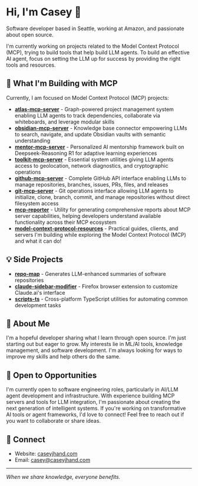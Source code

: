 # Hi, I'm Casey 👋

Software developer based in Seattle, working at Amazon, and passionate about open source.

I'm currently working on projects related to the Model Context Protocol (MCP), trying to build tools that help build LLM agents. To build an effective AI agent, focus on setting the LLM up for success by providing the right tools and resources.

## 🚀 What I'm Building with MCP

Currently, I am focused on Model Context Protocol (MCP) projects:

- [**atlas-mcp-server**](https://github.com/cyanheads/atlas-mcp-server) - Graph-powered project management system enabling LLM agents to track dependencies, collaborate via whiteboards, and leverage modular skills
- [**obsidian-mcp-server**](https://github.com/cyanheads/obsidian-mcp-server) - Knowledge base connector empowering LLMs to search, navigate, and update Obsidian vaults with semantic understanding
- [**mentor-mcp-server**](https://github.com/cyanheads/mentor-mcp-server) - Personalized AI mentorship framework built on Deepseek-Reasoning R1 for adaptive learning experiences
- [**toolkit-mcp-server**](https://github.com/cyanheads/toolkit-mcp-server) - Essential system utilities giving LLM agents access to geolocation, network diagnostics, and cryptographic operations
- [**github-mcp-server**](https://github.com/cyanheads/github-mcp-server) - Complete GitHub API interface enabling LLMs to manage repositories, branches, issues, PRs, files, and releases
- [**git-mcp-server**](https://github.com/cyanheads/git-mcp-server) - Git operations interface allowing LLM agents to initialize, clone, branch, commit, and manage repositories without direct filesystem access
- [**mcp-reporter**](https://github.com/cyanheads/mcp-reporter) - Utility for generating comprehensive reports about MCP server capabilities, helping developers understand available functionality across their MCP ecosystem
- [**model-context-protocol-resources**](https://github.com/cyanheads/model-context-protocol-resources) - Practical guides, clients, and servers I'm building while exploring the Model Context Protocol (MCP) and what it can do!

## 💡 Side Projects

- [**repo-map**](https://github.com/cyanheads/repo-map) - Generates LLM-enhanced summaries of software repositories
- [**claude-sidebar-modifier**](https://github.com/cyanheads/claude-sidebar-modifier) - Firefox browser extension to customize Claude.ai's interface
- [**scripts-ts**](https://github.com/cyanheads/scripts-ts) - Cross-platform TypeScript utilities for automating common development tasks

## 🧠 About Me

I'm a hopeful developer sharing what I learn through open source. I'm just starting out but eager to grow. My interests lie in ML/AI tools, knowledge management, and software development. I'm always looking for ways to improve my skills and help others do the same.

## 💼 Open to Opportunities

I'm currently open to software engineering roles, particularly in AI/LLM agent development and infrastructure. With experience building MCP servers and tools for LLM integration, I'm passionate about creating the next generation of intelligent systems. If you're working on transformative AI tools or agent frameworks, I'd love to connect! Feel free to reach out if you want to collaborate or share ideas.

## 🔗 Connect

- Website: [caseyjhand.com](https://caseyjhand.com)
- Email: [casey@caseyjhand.com](mailto:casey@caseyjhand.com)

---

_When we share knowledge, everyone benefits._
